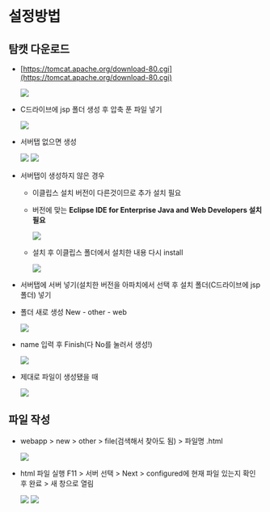 # 설정방법

## 탐캣 다운로드

- [https://tomcat.apache.org/download-80.cgi](https://tomcat.apache.org/download-80.cgi)
    
    <img src="/05. JSP/00. img/1-1.png">
    
- C드라이브에 jsp 폴더 생성 후 압축 푼 파일 넣기
    
    <img src="/05. JSP/00. img/1-2.png">
    
- 서버탭 없으면 생성
    
    <img src="/05. JSP/00. img/1-3.png">
    
    <img src="/05. JSP/00. img/1-4.png">
    
- 서버탭이 생성하지 않은 경우
    - 이클립스 설치 버전이 다른것이므로 추가 설치 필요
    - 버전에 맞는 **Eclipse IDE for Enterprise Java and Web Developers 설치 필요**
        
        <img src="/05. JSP/00. img/1-5.png">
        
    - 설치 후 이클립스 폴더에서 설치한 내용 다시 install
        
        <img src="/05. JSP/00. img/1-6.png">
        
- 서버탭에 서버 넣기(설치한 버전을 아파치에서 선택 후 설치 폴더(C드라이브에 jsp 폴더) 넣기

- 폴더 새로 생성 New - other - web
    
    <img src="/05. JSP/00. img/1-7.png">
    
- name 입력 후 Finish(다 No를 눌러서 생성!)
    
    <img src="/05. JSP/00. img/1-8.png">
    
- 제대로 파일이 생성됐을 때
    
    <img src="/05. JSP/00. img/1-9.png">
    

## 파일 작성

- webapp > new > other > file(검색해서 찾아도 됨) > 파일명 .html
    
    <img src="/05. JSP/00. img/1-10.png">
    
- html 파일 실행 F11 > 서버 선택 > Next > configured에 현재 파일 있는지 확인 후 완료 > 새 창으로 열림
    
    <img src="/05. JSP/00. img/1-11.png">
    
    <img src="/05. JSP/00. img/1-12.png">